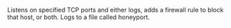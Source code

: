 Listens on specified TCP ports and either logs, adds a firewall rule to 
block that host, or both. Logs to a file called honeyport.
